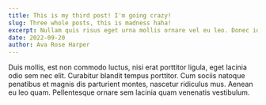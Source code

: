 ```yaml
---
title: This is my third post! I'm going crazy!
slug: Three whole posts, this is madness haha!
excerpt: Nullam quis risus eget urna mollis ornare vel eu leo. Donec id elit non mi porta gravida at eget metus. Donec sed odio dui.
date: 2022-09-20
author: Ava Rose Harper
---
```


Duis mollis, est non commodo luctus, nisi erat porttitor ligula, eget lacinia odio sem nec elit. Curabitur blandit tempus porttitor. Cum sociis natoque penatibus et magnis dis parturient montes, nascetur ridiculus mus. Aenean eu leo quam. Pellentesque ornare sem lacinia quam venenatis vestibulum.